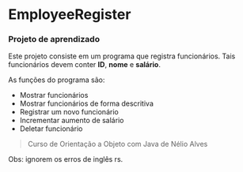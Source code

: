 # EmployeeRegister
### Projeto de aprendizado
Este projeto consiste em um programa que registra funcionários.
Tais funcionários devem conter **ID**, **nome** e **salário**.

As funções do programa são:
- Mostrar funcionários
- Mostrar funcionários de forma descritiva
- Registrar um novo funcionário
- Incrementar aumento de salário
- Deletar funcionário

> Curso de Orientação a Objeto com Java
> de Nélio Alves



Obs: ignorem os erros de inglês rs.
